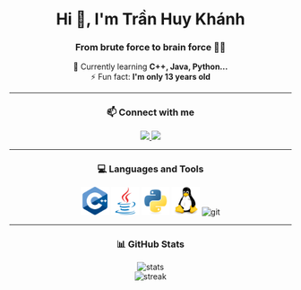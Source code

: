 <h1 align="center">Hi 👋, I'm Trần Huy Khánh</h1>
<h3 align="center">From brute force to brain force 🧠💥</h3>

<p align="center">
  🌱 Currently learning <b>C++, Java, Python...</b> <br>
  ⚡ Fun fact: <b>I'm only 13 years old</b>
</p>

---

<h3 align="center">📫 Connect with me</h3>
<p align="center">
  <a href="mailto:tranhuykhanh6444@gmail.com">
    <img src="https://img.shields.io/badge/Email-D14836?style=for-the-badge&logo=gmail&logoColor=white" />
  </a>
  <a href="https://github.com/huykhanh222">
    <img src="https://img.shields.io/badge/GitHub-100000?style=for-the-badge&logo=github&logoColor=white" />
  </a>
</p>

---

<h3 align="center">💻 Languages and Tools</h3>
<p align="center">
  <img src="https://raw.githubusercontent.com/devicons/devicon/master/icons/cplusplus/cplusplus-original.svg" alt="cplusplus" width="50" height="50"/> 
  <img src="https://raw.githubusercontent.com/devicons/devicon/master/icons/java/java-original.svg" alt="java" width="50" height="50"/> 
  <img src="https://raw.githubusercontent.com/devicons/devicon/master/icons/python/python-original.svg" alt="python" width="50" height="50"/> 
  <img src="https://raw.githubusercontent.com/devicons/devicon/master/icons/linux/linux-original.svg" alt="linux" width="50" height="50"/> 
  <img src="https://www.vectorlogo.zone/logos/git-scm/git-scm-icon.svg" alt="git" width="50" height="50"/> 
</p>

---

<h3 align="center">📊 GitHub Stats</h3>
<p align="center">
  <img src="https://github-readme-stats.vercel.app/api?username=huykhanh222&show_icons=true&theme=dark" alt="stats" />
  <br>
  <img src="https://streak-stats.demolab.com?user=huykhanh222&theme=dark" alt="streak" />
</p>
